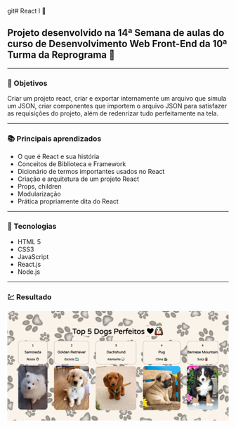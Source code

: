 git# React I :tada:
## Projeto desenvolvido na 14ª Semana de aulas do curso de Desenvolvimento Web Front-End da 10ª Turma da Reprograma :purple_heart:

---
### :dart: Objetivos 

Criar um projeto react, criar e exportar internamente um arquivo que simula um JSON, criar componentes que importem o arquivo JSON para satisfazer as requisições do projeto, além de redenrizar tudo perfeitamente na tela.

---
### :books: Principais aprendizados

* O que é React e sua história
* Conceitos de Biblioteca e Framework
* Dicionário de termos importantes usados no React
* Criação e arquitetura de um projeto React 
* Props, children
* Modularização
* Prática propriamente dita do React

---
### :wrench: Tecnologias 

- HTML 5
- CSS3
- JavaScript
- React.js
- Node.js

---
### :chart: Resultado

![img](./hello-react/src/assets/img/tela_final.png)


